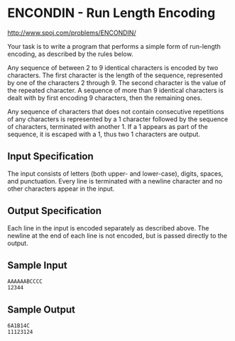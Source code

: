ENCONDIN - Run Length Encoding
==============================

http://www.spoj.com/problems/ENCONDIN/

Your task is to write a program that performs a simple form of run-length encoding, as described by the rules below.

Any sequence of between 2 to 9 identical characters is encoded by two characters. The first character is the length of the sequence, represented by one of the characters 2 through 9. The second character is the value of the repeated character. A sequence of more than 9 identical characters is dealt with by first encoding 9 characters, then the remaining ones.

Any sequence of characters that does not contain consecutive repetitions of any characters is represented by a 1 character followed by the sequence of characters, terminated with another 1. If a 1 appears as part of the sequence, it is escaped with a 1, thus two 1 characters are output.

Input Specification
-------------------

The input consists of letters (both upper- and lower-case), digits, spaces, and punctuation. Every line is terminated with a newline character and no other characters appear in the input.

Output Specification
--------------------

Each line in the input is encoded separately as described above. The newline at the end of each line is not encoded, but is passed directly to the output.

Sample Input
------------

    AAAAAABCCCC
    12344

Sample Output
-------------

    6A1B14C
    11123124
